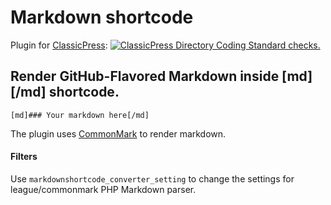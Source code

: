 # Markdown shortcode
Plugin for [ClassicPress](https://www.classicpress.net/): [![ClassicPress Directory Coding Standard checks.](https://github.com/xxsimoxx/markdown-shortcode/actions/workflows/cpcs.yml/badge.svg)](https://github.com/xxsimoxx/markdown-shortcode/actions/workflows/cpcs.yml)

## Render GitHub-Flavored Markdown inside [md][/md] shortcode.

`[md]### Your markdown here[/md]`

The plugin uses [CommonMark](https://commonmark.thephpleague.com/) to render markdown.

#### Filters
Use `markdownshortcode_converter_setting` to change the settings for league/commonmark PHP Markdown parser.
